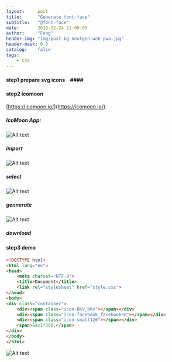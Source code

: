 ```yaml
---
layout:     post
title:      "Generate font-face"
subtitle:   "@font-face"
date:       2016-12-24 12:00:00
author:     "Feng"
header-img: "img/post-bg-nextgen-web-pwa.jpg"
header-mask: 0.3
catalog:    false
tags:
    - CSS
---
```


#### step1 prepare svg icons　####
#### step2 icomoon #####

[https://icomoon.io/](https://icomoon.io/)

##### IcoMoon App: #####

![Alt text](http://localhost:4001/imgs/1.png)

##### import  ######

![Alt text](http://localhost:4001/imgs/2.png)

##### select #####

![Alt text](http://localhost:4001/imgs/3.png)

##### gennerate #####

![Alt text](http://localhost:4001/imgs/4.png)

##### download #####


#### step3  demo ####

```html
<!DOCTYPE html>
<html lang="en">
<head>
	<meta charset="UTF-8">
	<title>Document</title>
	<link rel="stylesheet" href="style.css">
</head>
<body>
<div class="container">
	<div><span class="icon-BKV_bkv"></span></div>
	<div><span class="icon-facebook_facebook50"></span></div>
	<div><span class="icon-small126"></span></div>
	<span>&#x1f300;</span>
</div>
</body>
</html>
```

![Alt text](../../../../../5.png)


